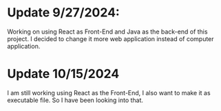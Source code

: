 # Update 9/27/2024:
Working on using React as Front-End and Java as the back-end of this project. 
I decided to change it more web application instead of computer application.

# Update 10/15/2024
I am still working using React as the Front-End, I also want to make it as 
executable file. So I have been looking into that. 
